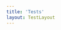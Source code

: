 ```yaml
---
title: 'Tests'
layout: TestLayout
---
```


<div class='text-center'>

<tests-disabled />

<tests-single />
<!-- <tests-theme /> -->
<!-- <github-179 /> -->
<!-- <github-254 />
<github-255 />
<tests-inline-range />
<tests-single />
<tests-range /> -->
</div>